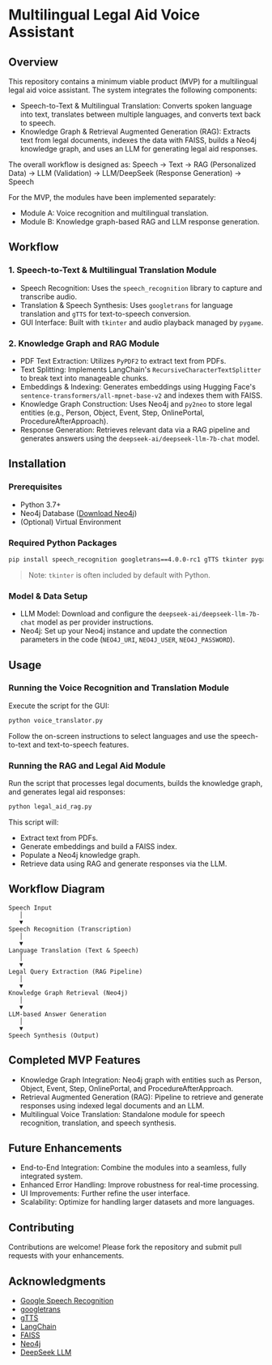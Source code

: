 # Multilingual Legal Aid Voice Assistant

## Overview

This repository contains a minimum viable product (MVP) for a multilingual legal aid voice assistant. The system integrates the following components:
- Speech-to-Text & Multilingual Translation: Converts spoken language into text, translates between multiple languages, and converts text back to speech.
- Knowledge Graph & Retrieval Augmented Generation (RAG): Extracts text from legal documents, indexes the data with FAISS, builds a Neo4j knowledge graph, and uses an LLM for generating legal aid responses.

The overall workflow is designed as:
Speech → Text → RAG (Personalized Data) → LLM (Validation) → LLM/DeepSeek (Response Generation) → Speech

For the MVP, the modules have been implemented separately:
- Module A: Voice recognition and multilingual translation.
- Module B: Knowledge graph-based RAG and LLM response generation.

## Workflow

### 1. Speech-to-Text & Multilingual Translation Module
- Speech Recognition: Uses the `speech_recognition` library to capture and transcribe audio.
- Translation & Speech Synthesis: Uses `googletrans` for language translation and `gTTS` for text-to-speech conversion.
- GUI Interface: Built with `tkinter` and audio playback managed by `pygame`.

### 2. Knowledge Graph and RAG Module
- PDF Text Extraction: Utilizes `PyPDF2` to extract text from PDFs.
- Text Splitting: Implements LangChain's `RecursiveCharacterTextSplitter` to break text into manageable chunks.
- Embeddings & Indexing: Generates embeddings using Hugging Face's `sentence-transformers/all-mpnet-base-v2` and indexes them with FAISS.
- Knowledge Graph Construction: Uses Neo4j and `py2neo` to store legal entities (e.g., Person, Object, Event, Step, OnlinePortal, ProcedureAfterApproach).
- Response Generation: Retrieves relevant data via a RAG pipeline and generates answers using the `deepseek-ai/deepseek-llm-7b-chat` model.

## Installation

### Prerequisites
- Python 3.7+
- Neo4j Database ([Download Neo4j](https://neo4j.com/download/))
- (Optional) Virtual Environment

### Required Python Packages

```bash
pip install speech_recognition googletrans==4.0.0-rc1 gTTS tkinter pygame PyPDF2 langchain faiss-cpu numpy transformers torch py2neo sentence-transformers
```

> Note: `tkinter` is often included by default with Python.

### Model & Data Setup
- LLM Model: Download and configure the `deepseek-ai/deepseek-llm-7b-chat` model as per provider instructions.
- Neo4j: Set up your Neo4j instance and update the connection parameters in the code (`NEO4J_URI`, `NEO4J_USER`, `NEO4J_PASSWORD`).

## Usage

### Running the Voice Recognition and Translation Module
Execute the script for the GUI:

```bash
python voice_translator.py
```

Follow the on-screen instructions to select languages and use the speech-to-text and text-to-speech features.

### Running the RAG and Legal Aid Module
Run the script that processes legal documents, builds the knowledge graph, and generates legal aid responses:

```bash
python legal_aid_rag.py
```

This script will:
- Extract text from PDFs.
- Generate embeddings and build a FAISS index.
- Populate a Neo4j knowledge graph.
- Retrieve data using RAG and generate responses via the LLM.

## Workflow Diagram

```
Speech Input
   │
   ▼
Speech Recognition (Transcription)
   │
   ▼
Language Translation (Text & Speech)
   │
   ▼
Legal Query Extraction (RAG Pipeline)
   │
   ▼
Knowledge Graph Retrieval (Neo4j)
   │
   ▼
LLM-based Answer Generation
   │
   ▼
Speech Synthesis (Output)
```

## Completed MVP Features

- Knowledge Graph Integration: Neo4j graph with entities such as Person, Object, Event, Step, OnlinePortal, and ProcedureAfterApproach.
- Retrieval Augmented Generation (RAG): Pipeline to retrieve and generate responses using indexed legal documents and an LLM.
- Multilingual Voice Translation: Standalone module for speech recognition, translation, and speech synthesis.

## Future Enhancements

- End-to-End Integration: Combine the modules into a seamless, fully integrated system.
- Enhanced Error Handling: Improve robustness for real-time processing.
- UI Improvements: Further refine the user interface.
- Scalability: Optimize for handling larger datasets and more languages.

## Contributing

Contributions are welcome! Please fork the repository and submit pull requests with your enhancements.

## Acknowledgments

- [Google Speech Recognition](https://cloud.google.com/speech-to-text)
- [googletrans](https://py-googletrans.readthedocs.io/en/latest/)
- [gTTS](https://gtts.readthedocs.io/)
- [LangChain](https://github.com/hwchase17/langchain)
- [FAISS](https://github.com/facebookresearch/faiss)
- [Neo4j](https://neo4j.com/)
- [DeepSeek LLM](https://huggingface.co/deepseek-ai/deepseek-llm-7b-chat)

